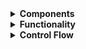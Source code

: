 <details>
<summary><b>Components</b></summary>

- **ProductServlet:** Acts as the front controller for managing product operations.
- **ProductService:** Implements business logic for product management.
- **JSP Pages for UI:**
  - **listProducts.jsp:** Displays the list of products with delete buttons.
  - **addProduct.jsp:** Form for adding a new product.

</details>

<details>
<summary><b>Functionality</b></summary>

<details>
<summary><i>Product Model</i></summary>

The `Product` class defines the structure of a product, including attributes like id, name, and price.
</details>

<details>
<summary><i>Product Service</i></summary>

The `ProductService` class provides methods to manage products:
- `addProduct(Product product)`: Adds a new product.
- `listProducts()`: Retrieves the list of products.
- `removeProduct(int productId)`: Removes a product by ID.
</details>

<details>
<summary><i>Product Servlet (Front Controller)</i></summary>

The `ProductServlet` class acts as the entry point for handling requests related to products. It handles requests for listing, adding, and removing products.
</details>

<details>
<summary><i>JSP Pages</i></summary>

- **listProducts.jsp:** Displays products with delete buttons. Clicking on the delete button sends a request to remove the respective product.
- **addProduct.jsp:** Contains a form for adding a new product. Submitting the form sends a request to add the product.
</details>

</details>

<details>
<summary><b>Control Flow</b></summary>

- Users interact with the UI by listing products or adding/removing products.
- Requests are sent to `ProductServlet`.
- `ProductServlet` delegates tasks to `ProductService` for business logic.
- `ProductService` interacts with the database or data storage.
- Responses are generated and sent back to the user via JSP pages.

</details>
